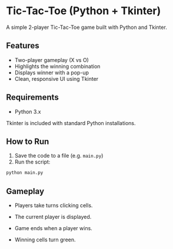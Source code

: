 # Tic-Tac-Toe (Python + Tkinter)

A simple 2-player Tic-Tac-Toe game built with Python and Tkinter.

## Features

- Two-player gameplay (X vs O)
- Highlights the winning combination
- Displays winner with a pop-up
- Clean, responsive UI using Tkinter

## Requirements

- Python 3.x

Tkinter is included with standard Python installations.

## How to Run

1. Save the code to a file (e.g. `main.py`)
2. Run the script:

```bash
python main.py
```

## Gameplay

- Players take turns clicking cells.

- The current player is displayed.

- Game ends when a player wins.

- Winning cells turn green.

